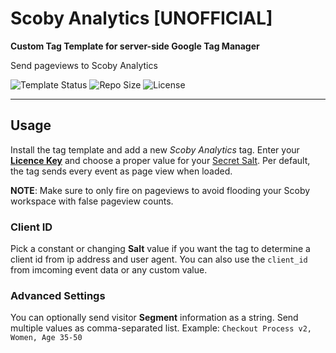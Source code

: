 # Scoby Analytics [UNOFFICIAL]
**Custom Tag Template for server-side Google Tag Manager**

Send pageviews to Scoby Analytics 

![Template Status](https://img.shields.io/badge/Community%20Template%20Gallery%20Status-submitted-orange) ![Repo Size](https://img.shields.io/github/repo-size/mbaersch/scoby-tag-server) ![License](https://img.shields.io/github/license/mbaersch/scoby-tag-server)

---

## Usage
Install the tag template and add a new *Scoby Analytics* tag. Enter your [**Licence Key**](https://docs.scoby.io/getting-started/obtain-license-key) and choose a proper value for your [Secret Salt](https://docs.scoby.io/getting-started/generating-salt-value). Per default, the tag sends every event as page view when loaded. 

**NOTE**: Make sure to only fire on pageviews to avoid flooding your Scoby workspace with false pageview counts.   

### Client ID
Pick a constant or changing **Salt** value if you want the tag to determine a client id from ip address and user agent. You can also use the `client_id` from imcoming event data or any custom value.

### Advanced Settings
You can optionally send visitor **Segment** information as a string. Send multiple values as comma-separated list. Example: `Checkout Process v2, Women, Age 35-50`
